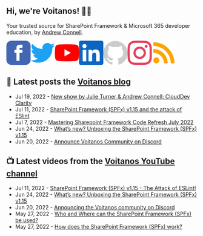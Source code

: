 ## Hi, we're Voitanos! 👋🏼

Your trusted source for SharePoint Framework & Microsoft 365 developer education, by [Andrew Connell](https://www.voitanos.io/pages/about-andrew).

[![](https://raw.githubusercontent.com/Voitanos/.github/main/images/facebook.svg)](https://www.facebook.com/voitanos)[![](https://raw.githubusercontent.com/Voitanos/.github/main/images/twitter.svg)](https://twitter.com/voitanos)[![](https://raw.githubusercontent.com/Voitanos/.github/main/images/youtube.svg)](https://www.youtube.com/channel/UCXeym1FGW2uTlNjYqTCVo0g)[![](https://raw.githubusercontent.com/Voitanos/.github/main/images/linkedin.svg)](https://www.linkedin.com/company/voitanos-llc)[![](https://raw.githubusercontent.com/Voitanos/.github/main/images/github.svg)](https://github.com/voitanos)[![](https://raw.githubusercontent.com/Voitanos/.github/main/images/instagram.svg)](https://www.instagram.com/voitanos_llc)[![](https://raw.githubusercontent.com/Voitanos/.github/main/images/rss.svg)](https://www.voitanos.io/blog)

## 📙 Latest posts the [Voitanos blog](https://www.voitanos.io/blog)
<!-- VOITANOSBLOG-POST-LIST:START -->
- Jul 19, 2022 - [New show by Julie Turner &amp; Andrew Connell: CloudDev Clarity](https://www.voitanos.io/blog/introducing-new-show-clouddev-clarity/)
- Jul 11, 2022 - [SharePoint Framework &lpar;SPFx&rpar; v1.15 and the attack of ESlint](https://www.voitanos.io/blog/sharepoint-framework-v1.15-and-the-attack-of-eslint/)
- Jul 7, 2022 - [Mastering Sharepoint Framework Code Refresh July 2022](https://www.voitanos.io/blog/mastering-sharepoint-framework-code-refresh-july-2022/)
- Jun 24, 2022 - [What’s new? Unboxing the SharePoint Framework &lpar;SPFx&rpar; v1.15](https://www.voitanos.io/blog/sharepoint-framework-v1-15-whats-in-latest-update-of-spfx/)
- Jun 20, 2022 - [Announce Voitanos Community on Discord](https://www.voitanos.io/blog/announce-voitanos-community-on-discord/)<!-- VOITANOSBLOG-POST-LIST:END -->

## 📺 Latest videos from the [Voitanos YouTube channel](https://www.youtube.com/voitanosio)
<!-- VOITANOSYOUTUBE-POST-LIST:START -->
- Jul 11, 2022 - [SharePoint Framework &lpar;SPFx&rpar; v1.15 - The Attack of ESLint!](https://www.youtube.com/watch?v=0XXm-zH8wes)
- Jun 24, 2022 - [What’s new? Unboxing the SharePoint Framework &lpar;SPFx&rpar; v1.15](https://www.youtube.com/watch?v=TMGB4JT-EMc)
- Jun 20, 2022 - [Announcing the Voitanos community on Discord](https://www.youtube.com/watch?v=hVCwyimhNAc)
- May 27, 2022 - [Who and Where can the SharePoint Framework &lpar;SPFx&rpar; be used?](https://www.youtube.com/watch?v=41W6Hj7QM4U)
- May 27, 2022 - [How does the SharePoint Framework &lpar;SPFx&rpar; work?](https://www.youtube.com/watch?v=lb_vbTBfjXo)<!-- VOITANOSYOUTUBE-POST-LIST:END -->
